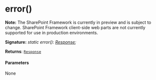# error()
**Note:** The SharePoint Framework is currently in preview and is subject to change. SharePoint Framework client-side web parts are not currently supported for use in production environments.





**Signature:** _static error(): [Response](../../whatwg-fetch.api/class/response.md);_

**Returns**: [`Response`](../../whatwg-fetch.api/class/response.md)





#### Parameters
None


